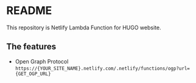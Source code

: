 # README
This repository is Netlify Lambda Function for HUGO website.

## The features
* Open Graph Protocol
  `https://{YOUR_SITE_NAME}.netlify.com/.netlify/functions/ogp?url={GET_OGP_URL}`

